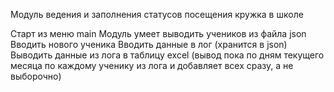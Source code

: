 Модуль ведения и заполнения статусов посещения кружка в школе

Старт из меню main
Модуль умеет выводить учеников из файла json
Вводить нового ученика
Вводить данные в лог (хранится в json)
Выводить данные из лога в таблицу excel (вывод пока по дням текущего месяца по каждому ученику из лога и добавляет всех сразу, а не выборочно)
